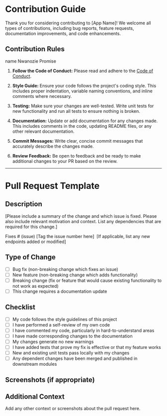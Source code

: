 # Contribution Guide

Thank you for considering contributing to [App Name]! We welcome all types of contributions, including bug reports, feature requests, documentation improvements, and code enhancements.

## Contribution Rules

name Nwanozie Promise 

1. **Follow the Code of Conduct:** Please read and adhere to the [Code of Conduct](CODE_OF_CONDUCT.md).

2. **Style Guide:** Ensure your code follows the project's coding style. This includes proper indentation, variable naming conventions, and inline comments where necessary.

3. **Testing:** Make sure your changes are well-tested. Write unit tests for new functionality and run all tests to ensure nothing is broken.

4. **Documentation:** Update or add documentation for any changes made. This includes comments in the code, updating README files, or any other relevant documentation.

5. **Commit Messages:** Write clear, concise commit messages that accurately describe the changes made.

6. **Review Feedback:** Be open to feedback and be ready to make additional changes to your PR based on the review.

---

# Pull Request Template


## Description

[Please include a summary of the change and which issue is fixed. Please also include relevant motivation and context. List any dependencies that are required for this change.]

Fixes # (issue) [Tag the issue number here]
​
[If applicable, list any new endpoints added or modified]

## Type of Change

- [ ] Bug fix (non-breaking change which fixes an issue)
- [ ] New feature (non-breaking change which adds functionality)
- [ ] Breaking change (fix or feature that would cause existing functionality to not work as expected)
- [ ] This change requires a documentation update

## Checklist

- [ ] My code follows the style guidelines of this project
- [ ] I have performed a self-review of my own code
- [ ] I have commented my code, particularly in hard-to-understand areas
- [ ] I have made corresponding changes to the documentation
- [ ] My changes generate no new warnings
- [ ] I have added tests that prove my fix is effective or that my feature works
- [ ] New and existing unit tests pass locally with my changes
- [ ] Any dependent changes have been merged and published in downstream modules

## Screenshots (if appropriate)

## Additional Context

Add any other context or screenshots about the pull request here.